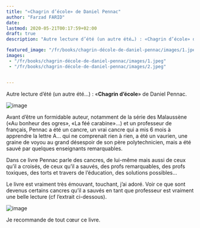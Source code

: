 ```yaml
---
title: "«Chagrin d’école» de Daniel Pennac"
author: "Farzad FARID"
date: 
lastmod: 2020-05-21T00:17:59+02:00
draft: true
description: "Autre lecture d’été (un autre été…) : «Chagrin d’école» de Daniel Pennac."

featured_image: "/fr/books/chagrin-décole-de-daniel-pennac/images/1.jpeg" 
images:
 - "/fr/books/chagrin-décole-de-daniel-pennac/images/1.jpeg"
 - "/fr/books/chagrin-décole-de-daniel-pennac/images/2.jpeg"


---
```


Autre lecture d’été (un autre été…) : «**Chagrin d’école**» de Daniel Pennac.




![image](images/1.jpeg#layoutTextWidth)



Avant d’être un formidable auteur, notamment de la série des Malaussène («Au bonheur des ogres», «La féé carabine»…) et un professeur de français, Pennac a été un cancre, un vrai cancre qui a mis 6 mois à apprendre la lettre A… qui ne comprenait rien à rien, a été un vaurien, une graine de voyou au grand désespoir de son père polytechnicien, mais a été sauvé par quelques enseignants remarquables.

Dans ce livre Pennac parle des cancres, de lui-même mais aussi de ceux qu’il a croisés, de ceux qu’il a sauvés, des profs remarquables, des profs toxiques, des torts et travers de l’éducation, des solutions possibles… 

Le livre est vraiment très émouvant, touchant, j’ai adoré. Voir ce que sont devenus certains cancres qu’il a sauvés en tant que professeur est vraiment une belle lecture (cf l’extrait ci-dessous).




![image](images/2.jpeg#layoutTextWidth)



Je recommande de tout cœur ce livre.
